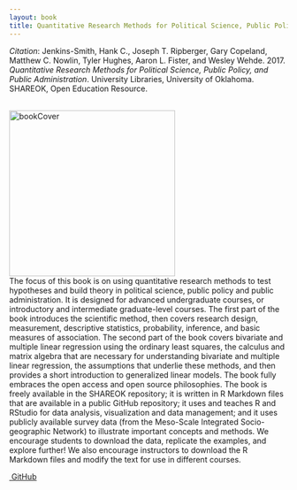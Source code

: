 ```yaml
---
layout: book
title: Quantitative Research Methods for Political Science, Public Policy, and Public Administration
---
```


_Citation_: Jenkins-Smith, Hank C., Joseph T. Ripberger,  Gary Copeland, Matthew C. Nowlin,  Tyler Hughes, Aaron L. Fister, and Wesley Wehde. 2017. _Quantitative Research Methods for Political Science, Public Policy, and Public Administration_. University Libraries, University of Oklahoma. SHAREOK, Open Education Resource.

<br />
<img src="{{ site.url }}/images/statsBook.jpg" alt="bookCover" align="center" width="300">

<br />
The focus of this book is on using quantitative research methods to test hypotheses and build theory in political science, public policy and public administration. It is designed for advanced undergraduate courses, or introductory and intermediate graduate-level courses. The first part of the book introduces the scientific method, then covers research design, measurement, descriptive statistics, probability, inference, and basic measures of association. The second part of the book covers bivariate and multiple linear regression using the ordinary least squares, the calculus and matrix algebra that are necessary for understanding bivariate and multiple linear regression, the assumptions that underlie these methods, and then provides a short introduction to generalized linear models. The book fully embraces the open access and open source philosophies. The book is freely available in the SHAREOK repository; it is written in R Markdown files that are available in a public GitHub repository; it uses and teaches R and RStudio for data analysis, visualization and data management; and it uses publicly available survey data (from the Meso-Scale Integrated Socio-geographic Network) to illustrate important concepts and methods. We encourage students to download the data, replicate the examples, and explore further! We also encourage instructors to download the R Markdown files and modify the text for use in different courses.

<br />
<p><a href="https://shareok.org/handle/11244/52244"><book website></a>
<a href="https://github.com/ripberjt/qrmtextbook"><i class="fa fa-github"></i>&nbsp;GitHub</a></p>
